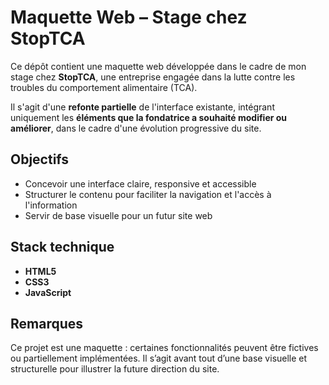 # Maquette Web – Stage chez StopTCA

Ce dépôt contient une maquette web développée dans le cadre de mon stage chez **StopTCA**, une entreprise engagée dans la lutte contre les troubles du comportement alimentaire (TCA).

Il s'agit d'une **refonte partielle** de l'interface existante, intégrant uniquement les **éléments que la fondatrice a souhaité modifier ou améliorer**, dans le cadre d'une évolution progressive du site.

## Objectifs

- Concevoir une interface claire, responsive et accessible  
- Structurer le contenu pour faciliter la navigation et l'accès à l'information  
- Servir de base visuelle pour un futur site web

## Stack technique

- **HTML5**  
- **CSS3**  
- **JavaScript**

## Remarques

Ce projet est une maquette : certaines fonctionnalités peuvent être fictives ou partiellement implémentées. Il s’agit avant tout d’une base visuelle et structurelle pour illustrer la future direction du site.
